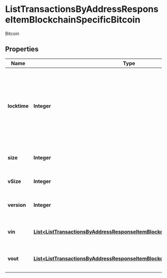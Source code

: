

# ListTransactionsByAddressResponseItemBlockchainSpecificBitcoin

Bitcoin

## Properties

Name | Type | Description | Notes
------------ | ------------- | ------------- | -------------
**locktime** | **Integer** | Represents the locktime on the transaction on the specific blockchain, i.e. the blockheight at which the transaction is valid. | 
**size** | **Integer** | Represents the total size of this transaction. | 
**vSize** | **Integer** | Defines the transaction&#39;s virtual size. | 
**version** | **Integer** | Defines the version of the transaction. | 
**vin** | [**List&lt;ListTransactionsByAddressResponseItemBlockchainSpecificBitcoinVin&gt;**](ListTransactionsByAddressResponseItemBlockchainSpecificBitcoinVin.md) | Represents the transaction inputs. | 
**vout** | [**List&lt;ListTransactionsByAddressResponseItemBlockchainSpecificBitcoinVout&gt;**](ListTransactionsByAddressResponseItemBlockchainSpecificBitcoinVout.md) | Represents the transaction outputs. | 



